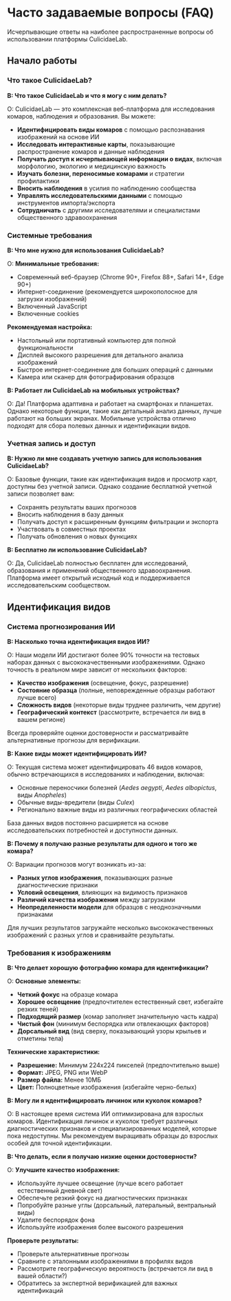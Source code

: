 # Часто задаваемые вопросы (FAQ)

Исчерпывающие ответы на наиболее распространенные вопросы об использовании платформы CulicidaeLab.

## Начало работы

### Что такое CulicidaeLab?

**В: Что такое CulicidaeLab и что я могу с ним делать?**

О: CulicidaeLab — это комплексная веб-платформа для исследования комаров, наблюдения и образования. Вы можете:

- **Идентифицировать виды комаров** с помощью распознавания изображений на основе ИИ
- **Исследовать интерактивные карты**, показывающие распространение комаров и данные наблюдения
- **Получать доступ к исчерпывающей информации о видах**, включая морфологию, экологию и медицинскую важность
- **Изучать болезни, переносимые комарами** и стратегии профилактики
- **Вносить наблюдения** в усилия по наблюдению сообщества
- **Управлять исследовательскими данными** с помощью инструментов импорта/экспорта
- **Сотрудничать** с другими исследователями и специалистами общественного здравоохранения

### Системные требования

**В: Что мне нужно для использования CulicidaeLab?**

О: **Минимальные требования:**
- Современный веб-браузер (Chrome 90+, Firefox 88+, Safari 14+, Edge 90+)
- Интернет-соединение (рекомендуется широкополосное для загрузки изображений)
- Включенный JavaScript
- Включенные cookies

**Рекомендуемая настройка:**
- Настольный или портативный компьютер для полной функциональности
- Дисплей высокого разрешения для детального анализа изображений
- Быстрое интернет-соединение для больших операций с данными
- Камера или сканер для фотографирования образцов

**В: Работает ли CulicidaeLab на мобильных устройствах?**

О: Да! Платформа адаптивна и работает на смартфонах и планшетах. Однако некоторые функции, такие как детальный анализ данных, лучше работают на больших экранах. Мобильные устройства отлично подходят для сбора полевых данных и идентификации видов.

### Учетная запись и доступ

**В: Нужно ли мне создавать учетную запись для использования CulicidaeLab?**

О: Базовые функции, такие как идентификация видов и просмотр карт, доступны без учетной записи. Однако создание бесплатной учетной записи позволяет вам:
- Сохранять результаты ваших прогнозов
- Вносить наблюдения в базу данных
- Получать доступ к расширенным функциям фильтрации и экспорта
- Участвовать в совместных проектах
- Получать обновления о новых функциях

**В: Бесплатно ли использование CulicidaeLab?**

О: Да, CulicidaeLab полностью бесплатен для исследований, образования и применений общественного здравоохранения. Платформа имеет открытый исходный код и поддерживается исследовательским сообществом.

## Идентификация видов

### Система прогнозирования ИИ

**В: Насколько точна идентификация видов ИИ?**

О: Наши модели ИИ достигают более 90% точности на тестовых наборах данных с высококачественными изображениями. Однако точность в реальном мире зависит от нескольких факторов:
- **Качество изображения** (освещение, фокус, разрешение)
- **Состояние образца** (полные, неповрежденные образцы работают лучше всего)
- **Сложность видов** (некоторые виды труднее различить, чем другие)
- **Географический контекст** (рассмотрите, встречается ли вид в вашем регионе)

Всегда проверяйте оценки достоверности и рассматривайте альтернативные прогнозы для верификации.

**В: Какие виды может идентифицировать ИИ?**

О: Текущая система может идентифицировать 46 видов комаров, обычно встречающихся в исследованиях и наблюдении, включая:
- Основные переносчики болезней (*Aedes aegypti*, *Aedes albopictus*, виды *Anopheles*)
- Обычные виды-вредители (виды *Culex*)
- Регионально важные виды из различных географических областей

База данных видов постоянно расширяется на основе исследовательских потребностей и доступности данных.

**В: Почему я получаю разные результаты для одного и того же комара?**

О: Вариации прогнозов могут возникать из-за:
- **Разных углов изображения**, показывающих разные диагностические признаки
- **Условий освещения**, влияющих на видимость признаков
- **Различий качества изображения** между загрузками
- **Неопределенности модели** для образцов с неоднозначными признаками

Для лучших результатов загружайте несколько высококачественных изображений с разных углов и сравнивайте результаты.

### Требования к изображениям

**В: Что делает хорошую фотографию комара для идентификации?**

О: **Основные элементы:**
- **Четкий фокус** на образце комара
- **Хорошее освещение** (предпочтителен естественный свет, избегайте резких теней)
- **Подходящий размер** (комар заполняет значительную часть кадра)
- **Чистый фон** (минимум беспорядка или отвлекающих факторов)
- **Дорсальный вид** (вид сверху, показывающий узоры крыльев и отметины тела)

**Технические характеристики:**
- **Разрешение:** Минимум 224x224 пикселей (предпочтительно выше)
- **Формат:** JPEG, PNG или WebP
- **Размер файла:** Менее 10МБ
- **Цвет:** Полноцветные изображения (избегайте черно-белых)

**В: Могу ли я идентифицировать личинок или куколок комаров?**

О: В настоящее время система ИИ оптимизирована для взрослых комаров. Идентификация личинок и куколок требует различных диагностических признаков и специализированных моделей, которые пока недоступны. Мы рекомендуем выращивать образцы до взрослых особей для точной идентификации.

**В: Что делать, если я получаю низкие оценки достоверности?**

О: **Улучшите качество изображения:**
- Используйте лучшее освещение (лучше всего работает естественный дневной свет)
- Обеспечьте резкий фокус на диагностических признаках
- Попробуйте разные углы (дорсальный, латеральный, вентральный виды)
- Удалите беспорядок фона
- Используйте изображения более высокого разрешения

**Проверьте результаты:**
- Проверьте альтернативные прогнозы
- Сравните с эталонными изображениями в профилях видов
- Рассмотрите географическую вероятность (встречается ли вид в вашей области?)
- Обратитесь за экспертной верификацией для важных идентификаций